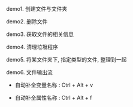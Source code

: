 demo1. 创建文件与文件夹

demo2.	删除文件

demo3.	获取文件的相关信息

demo4.	清理垃圾程序

demo5.	将某文件夹下, 指定类型的文件, 整理到一起

demo6.	文件输出流

- 自动补全变量名称 : Ctrl + Alt + v

- 自动补全属性名称 : Ctrl + Alt + f